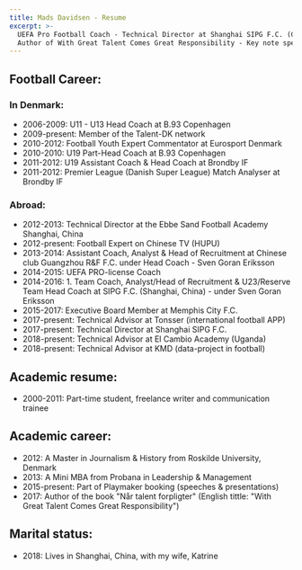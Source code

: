 ```yaml
---
title: Mads Davidsen - Resume
excerpt: >-
  UEFA Pro Football Coach - Technical Director at Shanghai SIPG F.C. (China) -
  Author of With Great Talent Comes Great Responsibility - Key note speaker
---
```

## Football Career:

### In Denmark:

* 2006-2009: U11 - U13 Head Coach at B.93 Copenhagen
* 2009-present: Member of the Talent-DK network
* 2010-2012: Football Youth Expert Commentator at Eurosport Denmark
* 2010-2010: U19 Part-Head Coach at B.93 Copenhagen
* 2011-2012: U19 Assistant Coach & Head Coach at Brondby IF
* 2011-2012: Premier League (Danish Super League) Match Analyser at Brondby IF

### Abroad:

* 2012-2013: Technical Director at the Ebbe Sand Football Academy Shanghai, China
* 2012-present: Football Expert on Chinese TV (HUPU)
* 2013-2014: Assistant Coach, Analyst & Head of Recruitment at Chinese club Guangzhou R&F F.C. under Head Coach - Sven Goran Eriksson
* 2014-2015: UEFA PRO-license Coach
* 2014-2016: 1. Team Coach, Analyst/Head of Recruitment & U23/Reserve Team Head Coach at SIPG F.C. (Shanghai, China) - under Sven Goran Eriksson
* 2015-2017: Executive Board Member at Memphis City F.C.
* 2017-present: Technical Advisor at Tonsser (international football APP)
* 2017-present: Technical Director at Shanghai SIPG F.C.
* 2018-present: Technical Advisor at El Cambio Academy (Uganda)
* 2018-present: Technical Advisor at KMD (data-project in football)

## Academic resume:

* 2000-2011: Part-time student, freelance writer and communication trainee 

## Academic career:

* 2012: A Master in Journalism & History from Roskilde University, Denmark
* 2013: A Mini MBA from Probana in Leadership & Management
* 2015-present: Part of Playmaker booking (speeches & presentations)
* 2017: Author of the book "Når talent forpligter" (English tittle: "With Great Talent Comes Great Responsibility")

## Marital status:

* 2018: Lives in Shanghai, China, with my wife, Katrine

